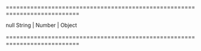 ===========================================================================
<!--default-->null<!--/default-->
<!--type-->String | Number | Object<!--/type-->
<!--readonly--><!--/readonly-->
===========================================================================

<!--shortDescription-->

<!--/shortDescription-->

<!--fullDescription-->

<!--/fullDescription-->